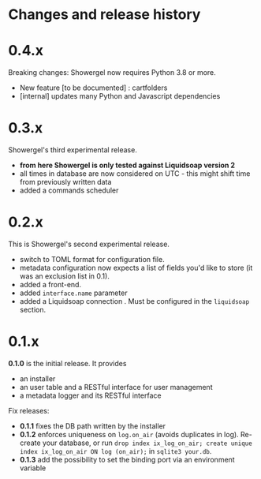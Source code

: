 Changes and release history
===========================

0.4.x
=====

Breaking changes: Showergel now requires Python 3.8 or more.

 - New feature [to be documented] : cartfolders
 - [internal] updates many Python and Javascript dependencies

0.3.x
=====

Showergel's third experimental release.

 - **from here Showergel is only tested against Liquidsoap version 2**
 - all times in database are now considered on UTC - this might shift time from previously written data
 - added a commands scheduler

0.2.x
=====

This is Showergel's second experimental release.

 - switch to TOML format for configuration file.
 - metadata configuration now expects a list of fields you'd like to store (it was an exclusion list in 0.1).
 - added a front-end.
 - added `interface.name` parameter
 - added a Liquidsoap connection . Must be configured in the `liquidsoap` section.

0.1.x
=====

**0.1.0** is the initial release. It provides
 - an installer
 - an user table and a RESTful interface for user management
 - a metadata logger and its RESTful interface

Fix releases:
 - **0.1.1** fixes the DB path written by the installer
 - **0.1.2** enforces uniqueness on ``log.on_air`` (avoids duplicates in log).
    Re-create your database,
    or run ``drop index ix_log_on_air; create unique index ix_log_on_air ON log (on_air);``
    in ``sqlite3 your.db``.
 - **0.1.3** add the possibility to set the binding port via an environment variable
